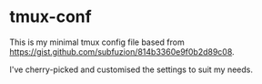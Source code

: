 # tmux-conf

This is my minimal tmux config file based from https://gist.github.com/subfuzion/814b3360e9f0b2d89c08.

I've cherry-picked and customised the settings to suit my needs.
